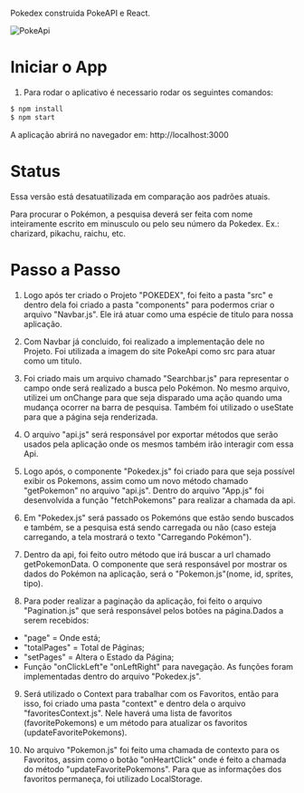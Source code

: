 Pokedex construida PokeAPI e React.

![PokeApi](https://user-images.githubusercontent.com/85197053/235383071-918b22f2-8987-42fb-b23b-271dba480ff7.PNG)

# Iniciar o App

1. Para rodar o aplicativo é necessario rodar os seguintes comandos:

```sh
$ npm install
$ npm start
```

A aplicação abrirá no navegador em: http://localhost:3000

# Status

Essa versão está desatuatilizada em comparação aos padrões atuais.

Para procurar o Pokémon, a pesquisa deverá ser feita com nome inteiramente escrito em
minusculo ou pelo seu número da Pokedex. Ex.: charizard, pikachu, raichu, etc.

# Passo a Passo

1. Logo após ter criado o Projeto "POKEDEX", foi feito a pasta "src" e dentro dela foi criado a
   pasta "components" para podermos criar o arquivo "Navbar.js". Ele irá atuar como uma espécie
   de titulo para nossa aplicação.

2. Com Navbar já concluido, foi realizado a implementação dele no Projeto. Foi utilizada a imagem
   do site PokeApi como src para atuar como um titulo.

3. Foi criado mais um arquivo chamado "Searchbar.js" para representar o campo onde será realizado
   a busca pelo Pokémon. No mesmo arquivo, utilizei um onChange para que seja disparado uma ação
   quando uma mudança ocorrer na barra de pesquisa. Também foi utilizado o useState para que a
   página seja renderizada.

4. O arquivo "api.js" será responsável por exportar métodos que serão usados pela
   aplicação onde os mesmos também irão interagir com essa Api.

5. Logo após, o componente "Pokedex.js" foi criado para que seja possível exibir os Pokemons,
   assim como um novo método chamado "getPokemon" no arquivo "api.js". Dentro do arquivo
   "App.js" foi desenvolvida a função "fetchPokemons" para realizar a chamada da api.

6. Em "Pokedex.js" será passado os Pokemóns que estão sendo buscados e também, se a pesquisa
   está sendo carregada ou não (caso esteja carregando, a tela mostrará o texto
   "Carregando Pokémon").

7. Dentro da api, foi feito outro método que irá buscar a url chamado getPokemonData.
   O componente que será responsável por mostrar os dados do Pokémon na aplicação, será o
   "Pokemon.js"(nome, id, sprites, tipo).

8. Para poder realizar a paginação da aplicação, foi feito o arquivo "Pagination.js" que será
   responsável pelos botões na página.Dados a serem recebidos:

- "page" = Onde está;
- "totalPages" = Total de Páginas;
- "setPages" = Altera o Estado da Página;
- Função "onClickLeft"e "onLeftRight" para navegação.
  As funções foram implementadas dentro do arquivo "Pokedex.js".

9. Será utilizado o Context para trabalhar com os Favoritos, então para isso, foi criado uma pasta
   "context" e dentro dela o arquivo "favoritesContext.js". Nele haverá uma lista de favoritos (favoritePokemons)
   e um método para atualizar os favoritos (updateFavoritePokemons).

10. No arquivo "Pokemon.js" foi feito uma chamada de contexto para os Favoritos, assim como o botão "onHeartClick"
    onde é feito a chamada do método "updateFavoritePokemons". Para que as informações dos favoritos permaneça, foi utilizado LocalStorage.
